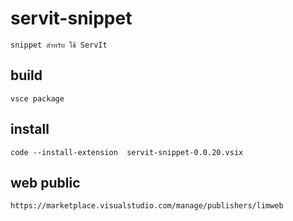 # servit-snippet 

    snippet สำหรับ ใช้ ServIt 

## build
    vsce package
## install
    code --install-extension  servit-snippet-0.0.20.vsix 
    
## web public
    https://marketplace.visualstudio.com/manage/publishers/limweb